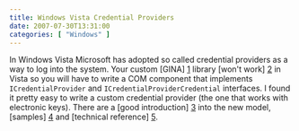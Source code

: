 ```yaml
---
title: Windows Vista Credential Providers
date: 2007-07-30T13:31:00
categories: [ "Windows" ]
---
```


In Windows Vista Microsoft has adopted so called credential providers as a way to log into the system. Your custom [GINA] [1] library [won't work] [2] in Vista so you will have to write a COM component that implements `ICredentialProvider` and `ICredentialProviderCredential` interfaces. I found it pretty easy to write a custom credential provider (the one that works with electronic keys). There are a [good introduction] [3] into the new model, [samples] [4] and [technical reference] [5].

[1]: http://en.wikipedia.org/wiki/Graphical_identification_and_authentication
[2]: http://support.microsoft.com/kb/925520
[3]: http://msdn.microsoft.com/en-us/magazine/cc163489.aspx
[4]: http://www.microsoft.com/en-us/download/details.aspx?id=4057
[5]: http://shellrevealed.com/files/folders/code_samples/entry1019.aspx
